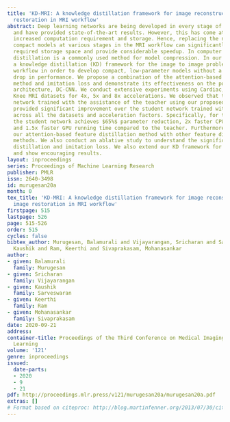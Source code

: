 ```yaml
---
title: 'KD-MRI: A knowledge distillation framework for image reconstruction and image
  restoration in MRI workflow'
abstract: Deep learning networks are being developed in every stage of the MRI workflow
  and have provided state-of-the-art results. However, this has come at the cost of
  increased computation requirement and storage. Hence, replacing the networks with
  compact models at various stages in the MRI workflow can significantly reduce the
  required storage space and provide considerable speedup. In computer vision, knowledge
  distillation is a commonly used method for model compression. In our work, we propose
  a knowledge distillation (KD) framework for the image to image problems in the MRI
  workflow in order to develop compact, low-parameter models without a significant
  drop in performance. We propose a combination of the attention-based feature distillation
  method and imitation loss and demonstrate its effectiveness on the popular MRI reconstruction
  architecture, DC-CNN. We conduct extensive experiments using Cardiac, Brain, and
  Knee MRI datasets for 4x, 5x and 8x accelerations. We observed that the student
  network trained with the assistance of the teacher using our proposed KD framework
  provided significant improvement over the student network trained without assistance
  across all the datasets and acceleration factors. Specifically, for the Knee dataset,
  the student network achieves $65%$ parameter reduction, 2x faster CPU running time,
  and 1.5x faster GPU running time compared to the teacher. Furthermore, we compare
  our attention-based feature distillation method with other feature distillation
  methods. We also conduct an ablative study to understand the significance of attention-based
  distillation and imitation loss. We also extend our KD framework for MRI super-resolution
  and show encouraging results.
layout: inproceedings
series: Proceedings of Machine Learning Research
publisher: PMLR
issn: 2640-3498
id: murugesan20a
month: 0
tex_title: 'KD-MRI: A knowledge distillation framework for image reconstruction and
  image restoration in MRI workflow'
firstpage: 515
lastpage: 526
page: 515-526
order: 515
cycles: false
bibtex_author: Murugesan, Balamurali and Vijayarangan, Sricharan and Sarveswaran,
  Kaushik and Ram, Keerthi and Sivaprakasam, Mohanasankar
author:
- given: Balamurali
  family: Murugesan
- given: Sricharan
  family: Vijayarangan
- given: Kaushik
  family: Sarveswaran
- given: Keerthi
  family: Ram
- given: Mohanasankar
  family: Sivaprakasam
date: 2020-09-21
address: 
container-title: Proceedings of the Third Conference on Medical Imaging with Deep
  Learning
volume: '121'
genre: inproceedings
issued:
  date-parts:
  - 2020
  - 9
  - 21
pdf: http://proceedings.mlr.press/v121/murugesan20a/murugesan20a.pdf
extras: []
# Format based on citeproc: http://blog.martinfenner.org/2013/07/30/citeproc-yaml-for-bibliographies/
---
```

